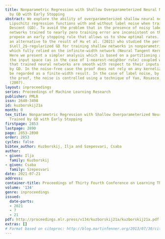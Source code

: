```yaml
---
title: Nonparametric Regression with Shallow Overparameterized Neural Networks Trained
  by GD with Early Stopping
abstract: We explore the ability of overparameterized shallow neural networks to learn
  Lipschitz regression functions with and without label noise when trained by Gradient
  Descent (GD). To avoid the problem that in the presence of noisy labels, neural
  networks trained to nearly zero training error are inconsistent on this class, we
  propose an early stopping rule that allows us to show optimal rates. This provides
  an alternative to the result of Hu et al. (2021) who studied the performance of
  $\ell_2$-regularized GD for training shallow networks in nonparametric regression
  which fully relied on the infinite-width network (Neural Tangent Kernel (NTK)) approximation.
  Here we present a simpler analysis which is based on a partitioning argument of
  the input space (as in the case of 1-nearest-neighbor rule) coupled with the fact
  that trained neural networks are smooth with respect to their inputs when trained
  by GD. In the noise-free case the proof does not rely on any kernelization and can
  be regarded as a finite-width result. In the case of label noise, by slightly modifying
  the proof, the noise is controlled using a technique of Yao, Rosasco, and Caponnetto
  (2007).
layout: inproceedings
series: Proceedings of Machine Learning Research
publisher: PMLR
issn: 2640-3498
id: kuzborskij21a
month: 0
tex_title: Nonparametric Regression with Shallow Overparameterized Neural Networks
  Trained by GD with Early Stopping
firstpage: 2853
lastpage: 2890
page: 2853-2890
order: 2853
cycles: false
bibtex_author: Kuzborskij, Ilja and Szepesvari, Csaba
author:
- given: Ilja
  family: Kuzborskij
- given: Csaba
  family: Szepesvari
date: 2021-07-21
address:
container-title: Proceedings of Thirty Fourth Conference on Learning Theory
volume: '134'
genre: inproceedings
issued:
  date-parts:
  - 2021
  - 7
  - 21
pdf: http://proceedings.mlr.press/v134/kuzborskij21a/kuzborskij21a.pdf
extras: []
# Format based on citeproc: http://blog.martinfenner.org/2013/07/30/citeproc-yaml-for-bibliographies/
---
```

